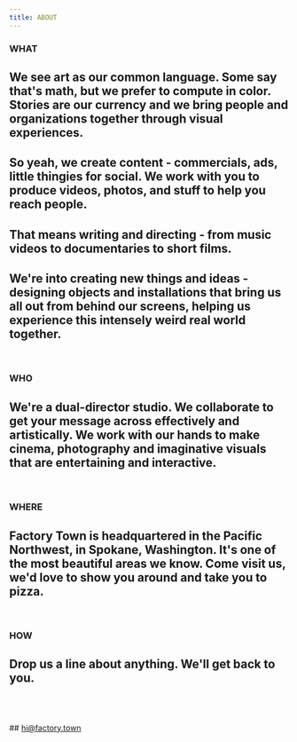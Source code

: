 ```yaml
---
title: ABOUT
---
```



### WHAT 

## We see art as our common language. Some say that's math, but we prefer to compute in color. Stories are our currency and we bring people and organizations together through visual experiences. 

## So yeah, we create content - commercials, ads, little thingies for social. We work with you to produce videos, photos, and stuff to help you reach people.

## That means writing and directing - from music videos to documentaries to short films. 

## We're into creating new things and ideas - designing objects and installations that bring us all out from behind our screens, helping us experience this intensely weird real world together.

<BR>

### WHO

## We're a dual-director studio. We collaborate to get your message across effectively and artistically. We work with our hands to make cinema, photography and imaginative visuals that are entertaining and interactive.

<BR>

### WHERE

## Factory Town is headquartered in the Pacific Northwest, in Spokane, Washington. It's one of the most beautiful areas we know. Come visit us, we'd love to show you around and take you to pizza.

<BR>

### HOW

## Drop us a line about anything. We'll get back to you.

<BR>
<BR>
<BR>
## <a href="mailto:hi@factory.town">hi@factory.town</a>


